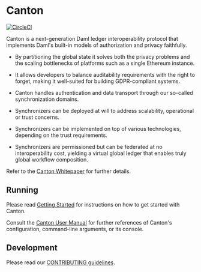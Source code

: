 # Canton

[![CircleCI](https://circleci.com/gh/DACH-NY/canton.svg?style=svg&circle-token=5cf96f68761df465e62cf13b03cf75f4e9f67eb7)](https://circleci.com/gh/DACH-NY/canton)

Canton is a next-generation Daml ledger interoperability protocol that implements Daml's built-in models of
authorization and privacy faithfully.

* By partitioning the global state it solves both the privacy problems and the scaling bottlenecks of platforms such as
  a single Ethereum instance.

* It allows developers to balance auditability requirements with the right to forget, making it well-suited for building
  GDPR-compliant systems.

* Canton handles authentication and data transport through our so-called synchronization domains.

* Synchronizers can be deployed at will to address scalability, operational or trust concerns.

* Synchronizers can be implemented on top of various technologies, depending on the trust requirements.

* Synchronizers are permissioned but can be federated at no interoperability cost, yielding a virtual global ledger that
  enables truly global workflow composition.

Refer to the [Canton Whitepaper](https://www.canton.io/publications/canton-whitepaper.pdf) for further details.

## Running

Please read [Getting Started](https://docs.daml.com/canton/tutorials/getting_started.html)
for instructions on how to get started with Canton.

Consult the [Canton User Manual](https://docs.daml.com/canton/about.html) for further
references of Canton's configuration, command-line arguments, or its console.

## Development

Please read our [CONTRIBUTING guidelines](CONTRIBUTING.md).
